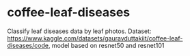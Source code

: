 # coffee-leaf-diseases
Classify leaf diseases data by leaf photos. Dataset: https://www.kaggle.com/datasets/gauravduttakiit/coffee-leaf-diseases/code, model based on resnet50 and resnet101
